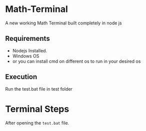 # Math-Terminal
A new working Math Terminal built completely in node js

## Requirements
- Nodejs Installed.
- Windows OS 
- or you can install cmd on different os to run in your desired os

## Execution
Run the test.bat file in test folder

# Terminal Steps

After opening the ```test.bat``` file.
